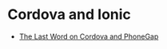 # Cordova and Ionic

* [The Last Word on Cordova and PhoneGap](http://blog.ionic.io/what-is-cordova-phonegap/)
